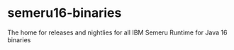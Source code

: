 # semeru16-binaries
The home for releases and nightlies for all IBM Semeru Runtime for Java 16 binaries
